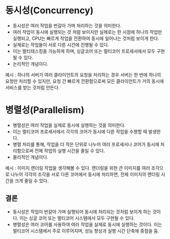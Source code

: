 # 동시성(Concurrency)
 
 - 동시성은 여러 작업을 번갈아 가며 처리하는 것을 의미한다.
 - 여러 작업이 동시에 실행되는 것 처럼 보이지만 실제로는 한 시점에 하나의 작업만 실행되고, CPU는 빠르게 작업을 전환하여 동시에 일어나는 것처럼 보이게 한다.
 - 실제로는 작업들이 서로 다른 시간에 진행될 수 있다.
 - 이는 멀티태스킹을 가능하게 하며, 싱글코어 또는 멀티코어 프로세서에서 모두 구현될 수 있다.
 - 논리적인 개념이다.

예시 : 하나의 서버가 여러 클라이언트의 요청을 처리하는 경우 서버는 한 번에 하나의 요청만 처리할 수 있지만, 요청 간 빠르게 전환함으로써 모든 클라이언트가 거의 동시에 서비스를 받는 것처럼 만든다. 

# 병렬성(Parallelism)
 
 - 병렬성은 여러 작업을 실제로 동시에 실행하는 것을 의미한다.
 - 이는 멀티코어 프로세서에서 각각의 코어가 동시에 다른 작업을 수행할 때 발생한다.
 - 병렬 처리를 통해, 작업을 더 작은 단위로 나누어 여러 프로세서나 코어가 동시에 처리함으로써 전체 작업의 실행 시간을 줄일 수 있다.
 - 물리적인 개념이다.

예시 : 이미지 랜더링 작업을 생각해볼 수 있다. 랜더링을 위한 큰 이미지를 여러 조각으로 나누어 각각의 조각을 서로 다른 코어에서 동시에 처리하면, 전체 이미지의 랜더링 시간을 크게 줄일 수 있다.

## 결론
 - 동시성은 작업이 번갈아 가며 실행되어 동시에 처리되는 것처럼 보이게 하는 것이다. 이는 싱글 코어 또는 멀티코어 시스템에서 모두 구현될 수 있다.
 - 병렬성은 여러 코어를 사용하여 여러 작업을 실제로 동시에 실행하는 것이다. 이는 멀티코어 시스템에서 주로 이루어지며, 성능 향상과 실행 시간 단축에 중점을 둠.